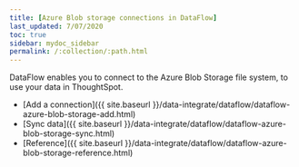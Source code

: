 ```yaml
---
title: [Azure Blob storage connections in DataFlow]
last_updated: 7/07/2020
toc: true
sidebar: mydoc_sidebar
permalink: /:collection/:path.html
---
```

DataFlow enables you to connect to the Azure Blob Storage file system, to use your data in ThoughtSpot.

- [Add a connection]({{ site.baseurl }}/data-integrate/dataflow/dataflow-azure-blob-storage-add.html)
- [Sync data]({{ site.baseurl }}/data-integrate/dataflow/dataflow-azure-blob-storage-sync.html)
- [Reference]({{ site.baseurl }}/data-integrate/dataflow/dataflow-azure-blob-storage-reference.html)
